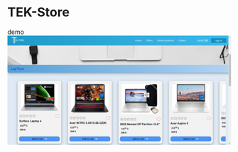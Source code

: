 # TEK-Store
demo
<a href='https://tek-store.netlify.app/'><img src='public/images/site.png' width=1000vw/></a>

